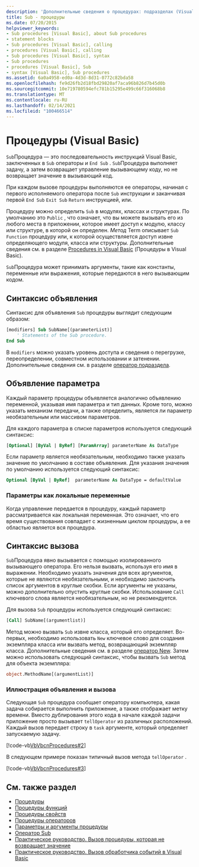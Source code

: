 ```yaml
---
description: 'Дополнительные сведения о процедурах: подразделах (Visual Basic)'
title: Sub - процедуры
ms.date: 07/20/2015
helpviewer_keywords:
- Sub procedures [Visual Basic], about Sub procedures
- statement blocks
- Sub procedures [Visual Basic], calling
- procedures [Visual Basic], calling
- Sub procedures [Visual Basic], syntax
- Sub procedures
- procedures [Visual Basic], Sub
- syntax [Visual Basic], Sub procedures
ms.assetid: 6a0a4958-ed0a-4d3d-8d31-0772c82bda58
ms.openlocfilehash: fe9d26fb2d18fbd29820af7aca96b826d7b45d0b
ms.sourcegitcommit: 10e719780594efc781b15295e499c66f316068b8
ms.translationtype: MT
ms.contentlocale: ru-RU
ms.lasthandoff: 02/14/2021
ms.locfileid: "100466514"
---
```

# <a name="sub-procedures-visual-basic"></a>Процедуры (Visual Basic)

`Sub`Процедура — это последовательность инструкций Visual Basic, заключенных в `Sub` операторы и `End Sub` . `Sub`Процедура выполняет задачу, а затем возвращает управление вызывающему коду, но не возвращает значение в вызывающий код.

При каждом вызове процедуры выполняются ее операторы, начиная с первого исполняемого оператора после `Sub` инструкции и заканчивая первой `End Sub` `Exit Sub` `Return` инструкцией, или.

Процедуру можно определить `Sub` в модулях, классах и структурах. По умолчанию это `Public` , что означает, что вы можете вызывать его из любого места в приложении, которое имеет доступ к модулю, классу или структуре, в которой он определен. *Метод* Term описывает `Sub` `Function` процедуру или, к которой осуществляется доступ извне определяющего модуля, класса или структуры. Дополнительные сведения см. в разделе [Procedures in Visual Basic](./index.md) (Процедуры в Visual Basic).

`Sub`Процедура может принимать аргументы, такие как константы, переменные или выражения, которые передаются в него вызывающим кодом.

## <a name="declaration-syntax"></a>Синтаксис объявления

Синтаксис для объявления `Sub` процедуры выглядит следующим образом:

```vb
[modifiers] Sub SubName[(parameterList)]
    ' Statements of the Sub procedure.
End Sub
```

В `modifiers` можно указать уровень доступа и сведения о перегрузке, переопределении, совместном использовании и затенении. Дополнительные сведения см. в разделе [оператор подраздела](../../../language-reference/statements/sub-statement.md).

## <a name="parameter-declaration"></a>Объявление параметра

Каждый параметр процедуры объявляется аналогично объявлению переменной, указывая имя параметра и тип данных. Кроме того, можно указать механизм передачи, а также определить, является ли параметр необязательным или массивом параметров.

Для каждого параметра в списке параметров используется следующий синтаксис:

```vb
[Optional] [ByVal | ByRef] [ParamArray] parameterName As DataType
```

Если параметр является необязательным, необходимо также указать значение по умолчанию в составе объявления. Для указания значения по умолчанию используется следующий синтаксис:

```vb
Optional [ByVal | ByRef]  parameterName As DataType = defaultValue
```

### <a name="parameters-as-local-variables"></a>Параметры как локальные переменные

Когда управление передается в процедуру, каждый параметр рассматривается как локальная переменная. Это означает, что его время существования совпадает с жизненным циклом процедуры, а ее областью является вся процедура.

## <a name="calling-syntax"></a>Синтаксис вызова

`Sub`Процедура явно вызывается с помощью изолированного вызывающего оператора. Его нельзя вызвать, используя его имя в выражении. Необходимо указать значения для всех аргументов, которые не являются необязательными, и необходимо заключить список аргументов в круглые скобки. Если аргументы не указаны, можно дополнительно опустить круглые скобки. Использование `Call` ключевого слова является необязательным, но не рекомендуется.

Для вызова `Sub` процедуры используется следующий синтаксис:

```vb
[Call] SubName[(argumentlist)]
```

Метод можно вызвать `Sub` извне класса, который его определяет. Во-первых, необходимо использовать `New` ключевое слово для создания экземпляра класса или вызвать метод, возвращающий экземпляр класса. Дополнительные сведения см. в разделе [оператор New](../../../language-reference/operators/new-operator.md). Затем можно использовать следующий синтаксис, чтобы вызвать `Sub` метод для объекта экземпляра:

```vb
object.MethodName[(argumentList)]
```

### <a name="illustration-of-declaration-and-call"></a>Иллюстрация объявления и вызова

Следующая `Sub` процедура сообщает оператору компьютера, какая задача собирается выполнить приложение, а также отображает метку времени. Вместо дублирования этого кода в начале каждой задачи приложение просто вызывает `tellOperator` из различных расположений. Каждый вызов передает строку в `task` аргументе, который определяет запускаемую задачу.

[!code-vb[VbVbcnProcedures#2](~/samples/snippets/visualbasic/VS_Snippets_VBCSharp/VbVbcnProcedures/VB/Class1.vb#2)]

В следующем примере показан типичный вызов метода `tellOperator` .

[!code-vb[VbVbcnProcedures#3](~/samples/snippets/visualbasic/VS_Snippets_VBCSharp/VbVbcnProcedures/VB/Class1.vb#3)]

## <a name="see-also"></a>См. также раздел

- [Процедуры](./index.md)
- [Процедуры функций](./function-procedures.md)
- [Процедуры свойств](./property-procedures.md)
- [Процедуры операторов](./operator-procedures.md)
- [Параметры и аргументы процедуры](./procedure-parameters-and-arguments.md)
- [Оператор Sub](../../../language-reference/statements/sub-statement.md)
- [Практическое руководство. Вызов процедуры, которая не возвращает значение](./how-to-call-a-procedure-that-does-not-return-a-value.md)
- [Практическое руководство. Вызов обработчика событий в Visual Basic](./how-to-call-an-event-handler.md)
